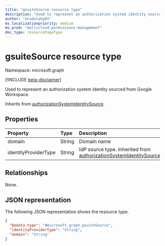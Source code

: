```yaml
---
title: "gsuiteSource resource type"
description: "Used to represent an authorization system identity sourced from Google Workspace."
author: "mrudulahg01"
ms.localizationpriority: medium
ms.prod: "multicloud-permissions-management"
doc_type: resourcePageType
---
```


# gsuiteSource resource type

Namespace: microsoft.graph

[!INCLUDE [beta-disclaimer](../../includes/beta-disclaimer.md)]

Used to represent an authorization system identity sourced from Google Workspace.

Inherits from [authorizationSystemIdentitySource](../resources/authorizationsystemidentitysource.md).

## Properties
|Property|Type|Description|
|:---|:---|:---|
|domain|String|Domain name|
|identityProviderType|String|IdP source type. Inherited from [authorizationSystemIdentitySource](../resources/authorizationsystemidentitysource.md).|

## Relationships
None.

## JSON representation
The following JSON representation shows the resource type.
<!-- {
  "blockType": "resource",
  "@odata.type": "microsoft.graph.gsuiteSource"
}
-->
``` json
{
  "@odata.type": "#microsoft.graph.gsuiteSource",
  "identityProviderType": "String",
  "domain": "String"
}
```

